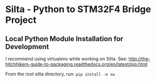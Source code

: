 # Silta - Python to STM32F4 Bridge Project

## Local Python Module Installation for Development

I recommend using virtualenv while working on Silta. See: http://the-hitchhikers-guide-to-packaging.readthedocs.org/en/latest/pip.html

From the root silta directory, run:
`pip install -e sw`
